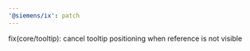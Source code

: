```yaml
---
'@siemens/ix': patch
---
```


fix(core/tooltip): cancel tooltip positioning when reference is not visible
